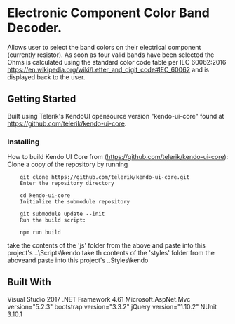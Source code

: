 # Electronic Component Color Band Decoder.

Allows user to select the band colors on their electrical component (currently resistor).  As soon as four valid bands have been selected the Ohms is calculated using the standard color code table per IEC 60062:2016 https://en.wikipedia.org/wiki/Letter_and_digit_code#IEC_60062 and is displayed back to the user.

## Getting Started

Built using Telerik's KendoUI opensource version "kendo-ui-core" found at https://github.com/telerik/kendo-ui-core.


### Installing

How to build Kendo UI Core from (https://github.com/telerik/kendo-ui-core):
        Clone a copy of the repository by running

        git clone https://github.com/telerik/kendo-ui-core.git
        Enter the repository directory

        cd kendo-ui-core
        Initialize the submodule repository

        git submodule update --init
        Run the build script:

        npm run build

take the contents of the 'js' folder from the above and paste into this project's ..\Scripts\kendo
take th contents of the 'styles' folder from the aboveand paste into this project's ..Styles\kendo


## Built With

Visual Studio 2017
.NET Framework 4.61
Microsoft.AspNet.Mvc version="5.2.3"
bootstrap version="3.3.2"
jQuery version="1.10.2"
NUnit 3.10.1


